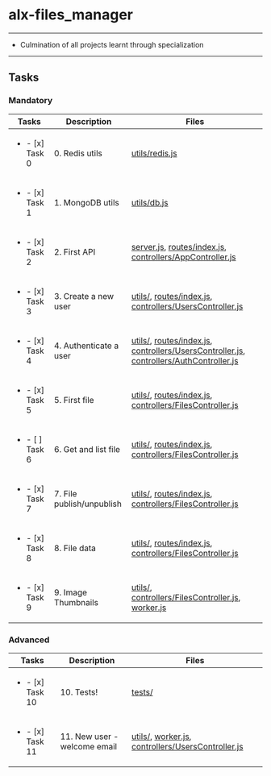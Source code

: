# alx-files_manager

---

* Culmination of all projects learnt through specialization

---

## Tasks

### Mandatory

| Tasks | Description | Files |
| ----- | ----- | ----- |
| <ul><li> - [x] Task 0 </li></ul> | 0. Redis utils | [utils/redis.js](utils/redis.js) |
| <ul><li> - [x] Task 1 </li></ul> | 1. MongoDB utils | [utils/db.js](utils/db.js) |
| <ul><li> - [x] Task 2 </li></ul> | 2. First API | [server.js](server.js), [routes/index.js](routes/index.js), [controllers/AppController.js](controllers/AppController.js) |
| <ul><li> - [x] Task 3 </li></ul> | 3. Create a new user | [utils/](utils/), [routes/index.js](routes/index.js), [controllers/UsersController.js](controllers/UsersController.js) |
| <ul><li> - [x] Task 4 </li></ul> | 4. Authenticate a user | [utils/](utils/), [routes/index.js](routes/index.js), [controllers/UsersController.js](controllers/UsersController.js), [controllers/AuthController.js](controllers/AuthController.js) |
| <ul><li> - [x] Task 5 </li></ul> | 5. First file | [utils/](utils/), [routes/index.js](routes/index.js), [controllers/FilesController.js](controllers/FilesController.js) |
| <ul><li> - [ ] Task 6 </li></ul> | 6. Get and list file | [utils/](utils/), [routes/index.js](routes/index.js), [controllers/FilesController.js](controllers/FilesController.js) |
| <ul><li> - [x] Task 7 </li></ul> | 7. File publish/unpublish | [utils/](utils/), [routes/index.js](routes/index.js), [controllers/FilesController.js](controllers/FilesController.js) |
| <ul><li> - [x] Task 8 </li></ul> | 8. File data | [utils/](utils/), [routes/index.js](routes/index.js), [controllers/FilesController.js](controllers/FilesController.js) |
| <ul><li> - [x] Task 9 </li></ul> | 9. Image Thumbnails | [utils/](utils/), [controllers/FilesController.js](controllers/FilesController.js), [worker.js](worker.js) |

### Advanced

| Tasks | Description | Files |
| ----- | ----- | ----- |
| <ul><li> - [x] Task 10 </li></ul> | 10. Tests! | [tests/](tests/) |
| <ul><li> - [x] Task 11 </li></ul> | 11. New user - welcome email | [utils/](utils/), [worker.js](worker.js), [controllers/UsersController.js](controllers/UsersController.js) |

